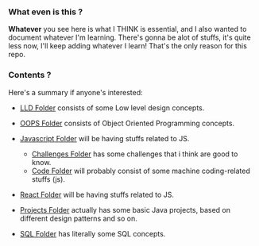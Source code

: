 ### What even is this ?

**Whatever** you see here is what I THINK is essential, and I also wanted to document whatever I'm learning. There's gonna be alot of stuffs, it's quite less now, I'll keep adding whatever I learn! That's the only reason for this repo.

### Contents ? 

Here's a summary if anyone's interested: 

- [LLD Folder](/LLD) consists of some Low level design concepts.
- [OOPS Folder](/OOPS_JAVA) consists of Object Oriented Programming concepts.
- [Javascript Folder](/javascript) will be having stuffs related to JS.
  - [Challenges Folder](/javascript/challenges) has some challenges that i think are good to know.
  - [Code Folder](/javascript/code) will probably consist of some machine coding-related stuffs (js).

- [React Folder](/React) will be having stuffs related to JS.
 
- [Projects Folder](/projects) actually has some basic Java projects, based on different design patterns and so on.
- [SQL Folder](/sql) has literally some SQL concepts.

